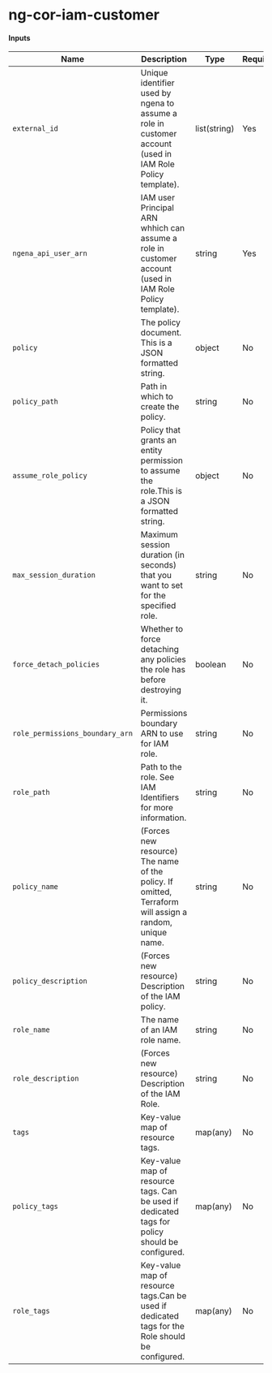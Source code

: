 # ng-cor-iam-customer

#### Inputs

Name | Description | Type | Required|Default
---- | ----------- | ---- |-------  |-------
`external_id` |Unique identifier used by ngena to assume a role in customer account (used in IAM Role Policy template).| list(string) |Yes| `N/A`
`ngena_api_user_arn` |IAM user Principal ARN    whhich can assume a role in customer account (used in IAM Role Policy template).|string |Yes| `N/A`
`policy`|The policy document. This is a JSON formatted string.|object|No| `null`
`policy_path`|Path in which to create the policy.|string|No|`"/"`
`assume_role_policy`|Policy that grants an entity permission to assume the role.This is a JSON formatted string.|object|No|`null`
`max_session_duration`|Maximum session duration (in seconds) that you want to set for the specified role.|string|No|`"3600"`
`force_detach_policies`|Whether to force detaching any policies the role has before destroying it.|boolean|No|`false`
`role_permissions_boundary_arn`|Permissions boundary ARN to use for IAM role.|string|No|`""`
`role_path`|Path to the role. See IAM Identifiers for more information.|string|No|`"/system/"`
`policy_name`|(Forces new resource) The name of the policy. If omitted, Terraform will assign a random, unique name.|string|No|`"ng-cor-iam-policy"`
`policy_description`|(Forces new resource) Description of the IAM policy.|string|No|`"IAM Policy for creating Attachments to ngena AWS Cloud Gateway"`
`role_name`|The name of an IAM role name.|string|No|`"ng-cor-iam-role"`
`role_description`|(Forces new resource) Description of the IAM Role.|string|No|`"IAM Role for creating Attachments to ngena AWS Cloud Gateway"`
`tags`|Key-value map of resource tags.|map(any)|No|`{}`
`policy_tags`|Key-value map of resource tags. Can be used if dedicated tags for policy should be configured.|map(any)|No|`{}`
`role_tags`|Key-value map of resource tags.Can be used if dedicated tags for the Role should be configured.|map(any)|No|`{}`
